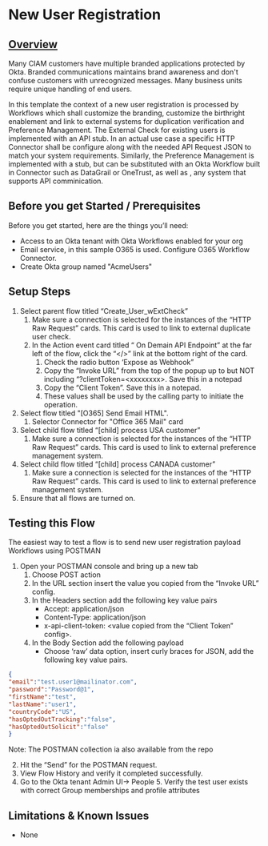 # **New User Registration** 


## <span style="text-decoration:underline;">Overview</span>

Many CIAM customers have multiple branded applications protected by Okta. Branded communications  maintains brand awareness and don't confuse customers with unrecognized messages. Many business units require unique handling of end users. 

In this template the context of a new user registration is processed by Workflows which shall customize the branding, customize the birthright enablement and link to external systems for duplication verification and Preference Management.
The External Check for existing users is implemented with an API stub. In an actual use case a specific HTTP Connector shall be configure along with the needed API Request JSON to match your system requirements. Similarly, the Preference Management 
is implemented with a stub, but can be substituted with an Okta Workflow built in Connector such as DataGrail or OneTrust, as well as , any system that supports API comminication.


## Before you get Started / Prerequisites

Before you get started, here are the things you’ll need:



*   Access to an Okta tenant with Okta Workflows enabled for your org 
*   Email service, in this sample O365 is used. Configure O365 Workflow Connector.
*   Create Okta group named "AcmeUsers"


## Setup Steps



1. Select  parent flow titled “Create_User_wExtCheck”
    1. Make sure a connection is selected for the instances of the “HTTP Raw Request” cards. This card is used to link to external duplicate user check.
	2. In the Action event card titled “ On Demain API Endpoint”  at the far left of the flow, click the “&lt;/>” link at the bottom right of the card.
		1. Check the radio button ‘Expose as Webhook”
		2. Copy the “Invoke URL” from the top of the popup up to but NOT including “?clientToken=&lt;xxxxxxxx>. Save this in a notepad
		3. Copy the “Client Token”. Save this in a notepad.
		4. These values shall be used by the calling party to initiate the operation.
2. Select flow titled "[O365] Send Email HTML".
    1. Selector Connector for "Office 365 Mail" card
3. Select child flow titled “[child] process USA customer”
    1. Make sure a connection is selected for the instances of the “HTTP Raw Request” cards. This card is used to link to external preference management system.
4. Select child flow titled “[child] process CANADA customer”
    1. Make sure a connection is selected for the instances of the “HTTP Raw Request” cards. This card is used to link to external preference management system.	
3. Ensure that all flows are turned on.


## Testing this Flow

The easiest way to test a flow is to send new user registration payload Workflows using POSTMAN



1. Open your POSTMAN console and bring up a new tab
    1. Choose POST action
    2. In the URL section insert the value you copied from the “Invoke URL” config.
    3. In the Headers section add the following key value pairs
        * Accept: application/json
        * Content-Type: application/json
        * x-api-client-token: &lt;value copied from the “Client Token” config>.
    4. In the Body Section add the following payload
        * Choose ‘raw’ data option, insert curly braces for JSON, add the following key value pairs.

```json
{
"email":"test.user1@mailinator.com",
"password":"Password@1",
"firstName":"test",
"lastName":"user1",
"countryCode":"US",
"hasOptedOutTracking":"false",
"hasOptedOutSolicit":"false"
}
```
Note: The POSTMAN collection ia also available from the repo

2. Hit the “Send” for the POSTMAN request.
3. View Flow History and verify it completed successfully.
4. Go to the Okta tenant Admin UI-> People
    5. Verify the test user exists with correct Group memberships and profile attributes 


## Limitations & Known Issues



*   None